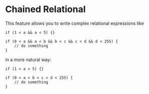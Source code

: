 # Chained Relational

This feature allows you to write complex relational expressions like

```vala
if (1 < a && a < 5) {}

if (0 < a && a < b && b < c && c < d && d < 255) {
    // do something
}
```

in a more natural way: 


```vala
if (1 < a < 5) {}

if (0 < a < b < c < d < 255) {
    // do something
}
```
